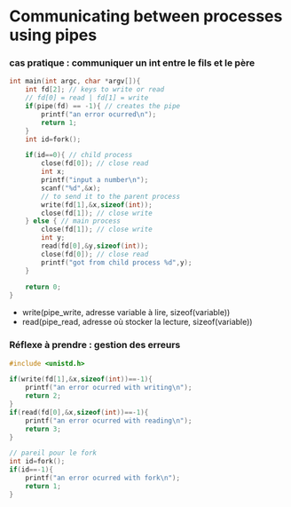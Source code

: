 # Communicating between processes using pipes

### cas pratique : communiquer un int entre le fils et le père
```c
int main(int argc, char *argv[]){
    int fd[2]; // keys to write or read
    // fd[0] = read | fd[1] = write
    if(pipe(fd) == -1){ // creates the pipe
        printf("an error ocurred\n");
        return 1;
    }
    int id=fork();

    if(id==0){ // child process
        close(fd[0]); // close read
        int x;
        printf("input a number\n");
        scanf("%d",&x);
        // to send it to the parent process
        write(fd[1],&x,sizeof(int));
        close(fd[1]); // close write
    } else { // main process
        close(fd[1]); // close write
        int y;
        read(fd[0],&y,sizeof(int));
        close(fd[0]); // close read
        printf("got from child process %d",y);
    }
    
    return 0;
}
```
- write(pipe_write, adresse variable à lire, sizeof(variable))
- read(pipe_read, adresse où stocker la lecture, sizeof(variable))

### Réflexe à prendre : gestion des erreurs
```c
#include <unistd.h>

if(write(fd[1],&x,sizeof(int))==-1){
    printf("an error ocurred with writing\n");
    return 2;
}
if(read(fd[0],&x,sizeof(int))==-1){
    printf("an error ocurred with reading\n");
    return 3;
}

// pareil pour le fork
int id=fork();
if(id==-1){
    printf("an error ocurred with fork\n");
    return 1;
}
```